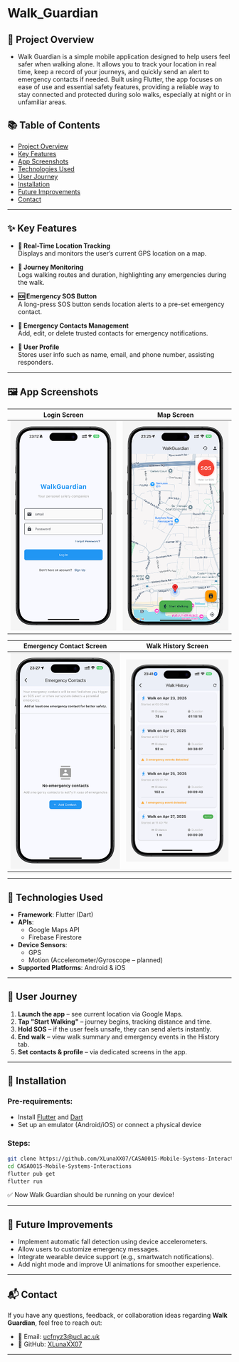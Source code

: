 # Walk_Guardian

## 📱 Project Overview

* Walk Guardian is a simple mobile application designed to help users feel safer when walking alone. It allows you to track your location in real time, keep a record of your journeys, and quickly send an alert to emergency contacts if needed. Built using Flutter, the app focuses on ease of use and essential safety features, providing a reliable way to stay connected and protected during solo walks, especially at night or in unfamiliar areas.


## 📚 Table of Contents
- [Project Overview](#-project-overview)
- [Key Features](#-key-features)
- [App Screenshots](#-app-screenshots)
- [Technologies Used](#-technologies-used)
- [User Journey](#-user-journey)
- [Installation](#-installation)
- [Future Improvements](#-future-improvements)
- [Contact](#-contact)

---

## ✨ Key Features

- **🧭 Real-Time Location Tracking**  
  Displays and monitors the user’s current GPS location on a map.

- **📍 Journey Monitoring**  
  Logs walking routes and duration, highlighting any emergencies during the walk.

- **🆘 Emergency SOS Button**  
  A long-press SOS button sends location alerts to a pre-set emergency contact.

- **📇 Emergency Contacts Management**  
  Add, edit, or delete trusted contacts for emergency notifications.

- **👤 User Profile**  
  Stores user info such as name, email, and phone number, assisting responders.

---

## 🖼 App Screenshots

| Login Screen | Map Screen |
|:---:|:---:|
| ![](login.png) | ![](map.png) |

| Emergency Contact Screen | Walk History Screen |
|:---:|:---:|
| ![](emergencycontact.png) | ![](walkinghistory.png) |

---


## 🧠 Technologies Used

- **Framework**: Flutter (Dart)
- **APIs**:
  - Google Maps API
  - Firebase Firestore
- **Device Sensors**:
  - GPS
  - Motion (Accelerometer/Gyroscope – planned)
- **Supported Platforms**: Android & iOS

---

## 🧭 User Journey

1. **Launch the app** – see current location via Google Maps.
2. **Tap "Start Walking"** – journey begins, tracking distance and time.
3. **Hold SOS** – if the user feels unsafe, they can send alerts instantly.
4. **End walk** – view walk summary and emergency events in the History tab.
5. **Set contacts & profile** – via dedicated screens in the app.

---

## 🚀 Installation

### Pre-requirements:
- Install [Flutter](https://flutter.dev/) and [Dart](https://dart.dev/)
- Set up an emulator (Android/iOS) or connect a physical device

### Steps:
```bash
git clone https://github.com/XLunaXX07/CASA0015-Mobile-Systems-Interactions.git
cd CASA0015-Mobile-Systems-Interactions
flutter pub get
flutter run
```

✅ Now Walk Guardian should be running on your device!


---

## 🌟 Future Improvements

- Implement automatic fall detection using device accelerometers.
- Allow users to customize emergency messages.
- Integrate wearable device support (e.g., smartwatch notifications).
- Add night mode and improve UI animations for smoother experience.

---

## 📬 Contact

If you have any questions, feedback, or collaboration ideas regarding **Walk Guardian**, feel free to reach out:

- 📧 Email: ucfnyz3@ucl.ac.uk
- 🐙 GitHub: [XLunaXX07](https://github.com/XLunaXX07)

---
